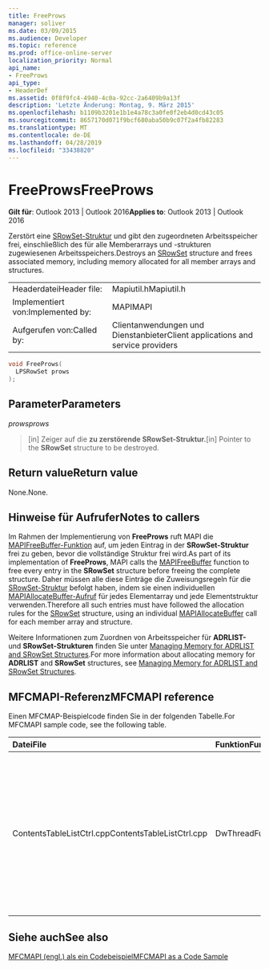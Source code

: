 ```yaml
---
title: FreeProws
manager: soliver
ms.date: 03/09/2015
ms.audience: Developer
ms.topic: reference
ms.prod: office-online-server
localization_priority: Normal
api_name:
- FreeProws
api_type:
- HeaderDef
ms.assetid: 0f8f9fc4-4940-4c0a-92cc-2a6409b9a13f
description: 'Letzte Änderung: Montag, 9. März 2015'
ms.openlocfilehash: b1109b3201e1b1e4a78c3a0fe0f2eb4d0cd43c05
ms.sourcegitcommit: 8657170d071f9bcf680aba50b9c07f2a4fb82283
ms.translationtype: MT
ms.contentlocale: de-DE
ms.lasthandoff: 04/28/2019
ms.locfileid: "33438820"
---
```

# <a name="freeprows"></a><span data-ttu-id="b19d3-103">FreeProws</span><span class="sxs-lookup"><span data-stu-id="b19d3-103">FreeProws</span></span>

  
  
<span data-ttu-id="b19d3-104">**Gilt für**: Outlook 2013 | Outlook 2016</span><span class="sxs-lookup"><span data-stu-id="b19d3-104">**Applies to**: Outlook 2013 | Outlook 2016</span></span> 
  
<span data-ttu-id="b19d3-105">Zerstört eine [SRowSet-Struktur](srowset.md) und gibt den zugeordneten Arbeitsspeicher frei, einschließlich des für alle Memberarrays und -strukturen zugewiesenen Arbeitsspeichers.</span><span class="sxs-lookup"><span data-stu-id="b19d3-105">Destroys an [SRowSet](srowset.md) structure and frees associated memory, including memory allocated for all member arrays and structures.</span></span> 
  
|||
|:-----|:-----|
|<span data-ttu-id="b19d3-106">Headerdatei</span><span class="sxs-lookup"><span data-stu-id="b19d3-106">Header file:</span></span>  <br/> |<span data-ttu-id="b19d3-107">Mapiutil.h</span><span class="sxs-lookup"><span data-stu-id="b19d3-107">Mapiutil.h</span></span>  <br/> |
|<span data-ttu-id="b19d3-108">Implementiert von:</span><span class="sxs-lookup"><span data-stu-id="b19d3-108">Implemented by:</span></span>  <br/> |<span data-ttu-id="b19d3-109">MAPI</span><span class="sxs-lookup"><span data-stu-id="b19d3-109">MAPI</span></span>  <br/> |
|<span data-ttu-id="b19d3-110">Aufgerufen von:</span><span class="sxs-lookup"><span data-stu-id="b19d3-110">Called by:</span></span>  <br/> |<span data-ttu-id="b19d3-111">Clientanwendungen und Dienstanbieter</span><span class="sxs-lookup"><span data-stu-id="b19d3-111">Client applications and service providers</span></span>  <br/> |
   
```cpp
void FreeProws(
  LPSRowSet prows
);
```

## <a name="parameters"></a><span data-ttu-id="b19d3-112">Parameter</span><span class="sxs-lookup"><span data-stu-id="b19d3-112">Parameters</span></span>

 <span data-ttu-id="b19d3-113">_prows_</span><span class="sxs-lookup"><span data-stu-id="b19d3-113">_prows_</span></span>
  
> <span data-ttu-id="b19d3-114">[in] Zeiger auf die **zu zerstörende SRowSet-Struktur.**</span><span class="sxs-lookup"><span data-stu-id="b19d3-114">[in] Pointer to the **SRowSet** structure to be destroyed.</span></span> 
    
## <a name="return-value"></a><span data-ttu-id="b19d3-115">Return value</span><span class="sxs-lookup"><span data-stu-id="b19d3-115">Return value</span></span>

<span data-ttu-id="b19d3-116">None.</span><span class="sxs-lookup"><span data-stu-id="b19d3-116">None.</span></span>
  
## <a name="notes-to-callers"></a><span data-ttu-id="b19d3-117">Hinweise für Aufrufer</span><span class="sxs-lookup"><span data-stu-id="b19d3-117">Notes to callers</span></span>

<span data-ttu-id="b19d3-118">Im Rahmen der Implementierung von **FreeProws** ruft MAPI die [MAPIFreeBuffer-Funktion](mapifreebuffer.md) auf, um jeden Eintrag in der **SRowSet-Struktur** frei zu geben, bevor die vollständige Struktur frei wird.</span><span class="sxs-lookup"><span data-stu-id="b19d3-118">As part of its implementation of **FreeProws**, MAPI calls the [MAPIFreeBuffer](mapifreebuffer.md) function to free every entry in the **SRowSet** structure before freeing the complete structure.</span></span> <span data-ttu-id="b19d3-119">Daher müssen alle diese Einträge die Zuweisungsregeln für die [SRowSet-Struktur](srowset.md) befolgt haben, indem sie einen individuellen [MAPIAllocateBuffer-Aufruf](mapiallocatebuffer.md) für jedes Elementarray und jede Elementstruktur verwenden.</span><span class="sxs-lookup"><span data-stu-id="b19d3-119">Therefore all such entries must have followed the allocation rules for the [SRowSet](srowset.md) structure, using an individual [MAPIAllocateBuffer](mapiallocatebuffer.md) call for each member array and structure.</span></span> 
  
<span data-ttu-id="b19d3-120">Weitere Informationen zum Zuordnen von Arbeitsspeicher für **ADRLIST-** und **SRowSet-Strukturen** finden Sie unter [Managing Memory for ADRLIST and SRowSet Structures](managing-memory-for-adrlist-and-srowset-structures.md).</span><span class="sxs-lookup"><span data-stu-id="b19d3-120">For more information about allocating memory for **ADRLIST** and **SRowSet** structures, see [Managing Memory for ADRLIST and SRowSet Structures](managing-memory-for-adrlist-and-srowset-structures.md).</span></span> 
  
## <a name="mfcmapi-reference"></a><span data-ttu-id="b19d3-121">MFCMAPI-Referenz</span><span class="sxs-lookup"><span data-stu-id="b19d3-121">MFCMAPI reference</span></span>

<span data-ttu-id="b19d3-122">Einen MFCMAP-Beispielcode finden Sie in der folgenden Tabelle.</span><span class="sxs-lookup"><span data-stu-id="b19d3-122">For MFCMAPI sample code, see the following table.</span></span>
  
|<span data-ttu-id="b19d3-123">**Datei**</span><span class="sxs-lookup"><span data-stu-id="b19d3-123">**File**</span></span>|<span data-ttu-id="b19d3-124">**Funktion**</span><span class="sxs-lookup"><span data-stu-id="b19d3-124">**Function**</span></span>|<span data-ttu-id="b19d3-125">**Comment**</span><span class="sxs-lookup"><span data-stu-id="b19d3-125">**Comment**</span></span>|
|:-----|:-----|:-----|
|<span data-ttu-id="b19d3-126">ContentsTableListCtrl.cpp</span><span class="sxs-lookup"><span data-stu-id="b19d3-126">ContentsTableListCtrl.cpp</span></span>  <br/> |<span data-ttu-id="b19d3-127">DwThreadFuncLoadTable</span><span class="sxs-lookup"><span data-stu-id="b19d3-127">DwThreadFuncLoadTable</span></span>  <br/> |<span data-ttu-id="b19d3-128">MFCMAPI verwendet die **FreeProws-Methode,** um eine SRowSet-Struktur frei zu geben, die Zeilen der zu verarbeitenden Tabelle enthält.</span><span class="sxs-lookup"><span data-stu-id="b19d3-128">MFCMAPI uses the **FreeProws** method to free an SRowSet structure containing rows of the table being processed.</span></span>  <br/> |
   
## <a name="see-also"></a><span data-ttu-id="b19d3-129">Siehe auch</span><span class="sxs-lookup"><span data-stu-id="b19d3-129">See also</span></span>



[<span data-ttu-id="b19d3-130">MFCMAPI (engl.) als ein Codebeispiel</span><span class="sxs-lookup"><span data-stu-id="b19d3-130">MFCMAPI as a Code Sample</span></span>](mfcmapi-as-a-code-sample.md)

